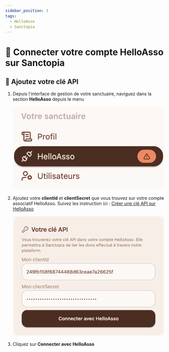 ```yaml
---
sidebar_position: 3
tags:
  - HelloAsso
  - Sanctopia
---
```


# 🔌 Connecter votre compte HelloAsso sur Sanctopia

## 🔑 Ajoutez votre clé API

1. Depuis l'interface de gestion de votre sanctuaire, naviguez dans la section **HelloAsso** depuis le menu

   ![HelloAsso navigation](./img/Sanctopia-menu-helloasso.png)

1. Ajoutez votre **clientId** et **clientSecret** que vous trouvez sur votre compte associatif HelloAsso. Suivez les instruction ici : [Créer une clé API sur HelloAsso](/Sanctuaires/helloasso/creer-une-cle-api)

   ![HelloAsso navigation](./img/Sanctopia-HelloAsso-votre-cle-api.png)

1. Cliquez sur **Connecter avec HelloAsso**